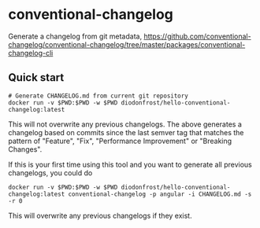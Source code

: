 # conventional-changelog

Generate a changelog from git metadata, https://github.com/conventional-changelog/conventional-changelog/tree/master/packages/conventional-changelog-cli

## Quick start

```shell
# Generate CHANGELOG.md from current git repository
docker run -v $PWD:$PWD -w $PWD diodonfrost/hello-conventional-changelog:latest
```

This will not overwrite any previous changelogs. The above generates a changelog based on commits since the last semver tag that matches the pattern of "Feature", "Fix", "Performance Improvement" or "Breaking Changes".

If this is your first time using this tool and you want to generate all previous changelogs, you could do

```shell
docker run -v $PWD:$PWD -w $PWD diodonfrost/hello-conventional-changelog:latest conventional-changelog -p angular -i CHANGELOG.md -s -r 0
```

This will overwrite any previous changelogs if they exist.
